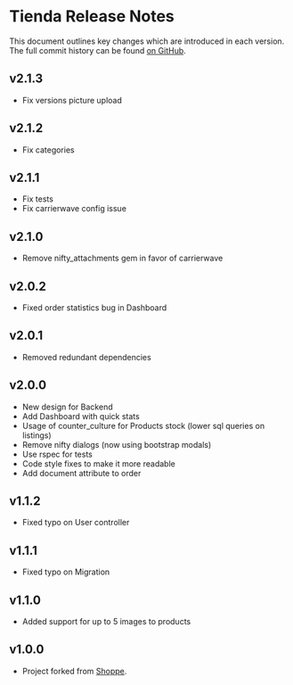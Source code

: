 # Tienda Release Notes

This document outlines key changes which are introduced in each version. The full commit history can be found [on GitHub](http://github.com/pepito2k/tienda-core).

## v2.1.3

* Fix versions picture upload

## v2.1.2

* Fix categories

## v2.1.1

* Fix tests
* Fix carrierwave config issue

## v2.1.0

* Remove nifty_attachments gem in favor of carrierwave

## v2.0.2

* Fixed order statistics bug in Dashboard

## v2.0.1

* Removed redundant dependencies

## v2.0.0

* New design for Backend
* Add Dashboard with quick stats
* Usage of counter_culture for Products stock (lower sql queries on listings)
* Remove nifty dialogs (now using bootstrap modals)
* Use rspec for tests
* Code style fixes to make it more readable
* Add document attribute to order

## v1.1.2

* Fixed typo on User controller

## v1.1.1

* Fixed typo on Migration

## v1.1.0

* Added support for up to 5 images to products

## v1.0.0

* Project forked from [Shoppe](http://github.com/tryshoppe/core).
